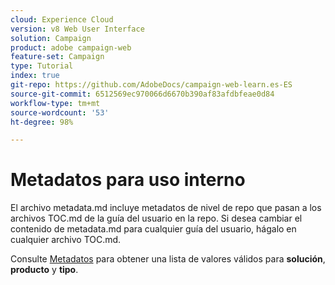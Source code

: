 ```yaml
---
cloud: Experience Cloud
version: v8 Web User Interface
solution: Campaign
product: adobe campaign-web
feature-set: Campaign
type: Tutorial
index: true
git-repo: https://github.com/AdobeDocs/campaign-web-learn.es-ES
source-git-commit: 6512569ec970066d6670b390af83afdbfeae0d84
workflow-type: tm+mt
source-wordcount: '53'
ht-degree: 98%

---
```



# Metadatos para uso interno

El archivo metadata.md incluye metadatos de nivel de repo que pasan a los archivos TOC.md de la guía del usuario en la repo. Si desea cambiar el contenido de metadata.md para cualquier guía del usuario, hágalo en cualquier archivo TOC.md.

Consulte [Metadatos](https://experienceleague.adobe.com/docs/authoring-guide-exl/using/editing/user-guide-setup/metadata.html?lang=es) para obtener una lista de valores válidos para **solución**, **producto** y **tipo**.
